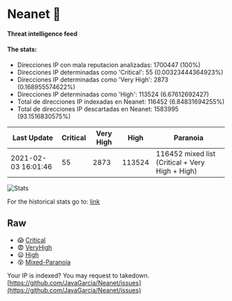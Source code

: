 # Neanet :hocho:
#### Threat intelligence feed
#### The stats:

- Direcciones IP con mala reputacion analizadas: 1700447 (100%)
- Direcciones IP determinadas como 'Critical':  55 (0.00323444364923%)
- Direcciones IP determinadas como 'Very High':  2873 (0.168955574622%)
- Direcciones IP determinadas como 'High':  113524 (6.67612692427)
- Total de direcciones IP indexadas en Neanet:  116452 (6.84831694255%)
- Total de direcciones IP descartadas en Neanet:  1583995 (93.1516830575%)

| Last Update | Critical | Very High | High | Paranoia |
| --- | --- | --- | --- | --- |
| 2021-02-03 16:01:46 | 55 | 2873 | 113524 | 116452 mixed list (Critical + Very High + High)|

![Stats](https://docs.google.com/spreadsheets/d/e/2PACX-1vSnaNMIXVabIpDJjufMlzH7poXnshF3mgd8Is1g9ytUEzVsP5my4Trn8f-xkoLLQ38xpL3HtmUexLo6/pubchart?oid=501124687&format=image)

For the historical stats go to: [link](/stats.csv)
## Raw
- :scream: [Critical](https://raw.githubusercontent.com/JavaGarcia/Neanet/master/blacklists/neanet_critical.txt)
- :fearful: [VeryHigh](https://raw.githubusercontent.com/JavaGarcia/Neanet/master/blacklists/neanet_veryHigh.txtt)
- :frowning: [High](https://raw.githubusercontent.com/JavaGarcia/Neanet/master/blacklists/neanet_high.txt)
- :dizzy_face: [Mixed-Paranoia](https://raw.githubusercontent.com/JavaGarcia/Neanet/master/blacklists/neanet_all.txt)


Your IP is indexed? You may request to takedown. [https://github.com/JavaGarcia/Neanet/issues](https://github.com/JavaGarcia/Neanet/issues)






























































































































































































































































































































































































































































































































































































































































































































































































































































































































































































































































































































































































































































































































































































































































































































































































































































































































































































































































































































































































































































































































































































































































































































































































































































































































































































































































































































































































































































































































































































































































































































































































































































































































































































































































































































































































































































































































































































































































































































































































































































































